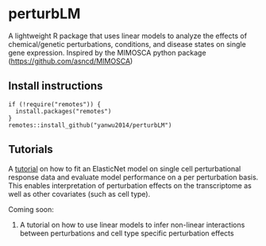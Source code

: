 # perturbLM
A lightweight R package that uses linear models to analyze the effects of chemical/genetic perturbations, 
conditions, and disease states on single gene expression. Inspired by the MIMOSCA python package (https://github.com/asncd/MIMOSCA)

## Install instructions
```
if (!require("remotes")) {
  install.packages("remotes")
}
remotes::install_github("yanwu2014/perturbLM")
```

## Tutorials
A [tutorial](https://yanwu2014.github.io/perturbLM/demos/elasticnet_demo.nb.html) on how to fit an 
ElasticNet model on single cell perturbational response data
and evaluate model performance on a per perturbation basis. This enables interpretation of 
perturbation effects on the transcriptome as well as other covariates (such as cell type).

Coming soon:
1. A tutorial on how to use linear models to infer non-linear interactions between perturbations and 
cell type specific perturbation effects
